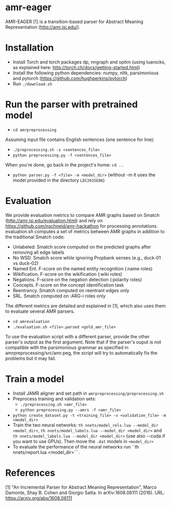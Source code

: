 # amr-eager

AMR-EAGER [1] is a transition-based parser for Abstract Meaning Representation (http://amr.isi.edu/).

# Installation

- Install Torch and torch packages dp, nngraph and optim (using luarocks, as explained here: http://torch.ch/docs/getting-started.html)
- Install the following python dependencies: numpy, nltk, parsimonious and pytorch (https://github.com/hughperkins/pytorch)
- Run ```./download.sh```

# Run the parser with pretrained model

- ```cd amrpreprocessing```

Assuming input file contains English sentences (one sentence for line):
- ```./preprocessing.sh -s <sentences_file>```
- ```python preprocessing.py -f <sentences_file>```

When you're done, go back in the project's home: ```cd ..```

- ```python parser.py -f <file> -m <model_dir>``` (without -m it uses the model provided in the directory ```LDC2015E86```)

# Evaluation

We provide evaluation metrics to compare AMR graphs based on Smatch (http://amr.isi.edu/evaluation.html) and rely on https://github.com/nschneid/amr-hackathon for processing annotations.
evaluation.sh computes a set of metrics between AMR graphs in addition to the traditional Smatch code:

* Unlabeled: Smatch score computed on the predicted graphs after removing all edge labels
* No WSD. Smatch score while ignoring Propbank senses (e.g., duck-01 vs duck-02)
* Named Ent. F-score on the named entity recognition (:name roles)
* Wikification. F-score on the wikification (:wiki roles)
* Negations. F-score on the negation detection (:polarity roles)
* Concepts. F-score on the concept identification task
* Reentrancy. Smatch computed on reentrant edges only
* SRL. Smatch computed on :ARG-i roles only

The different metrics are detailed and explained in [1], which also uses them to evaluate several AMR parsers.

- ```cd amrevaluation```
- ```./evaluation.sh <file>.parsed <gold_amr_file>```

To use the evaluation script with a different parser, provide the other parser's output as the first argument. Note that if the parser's ouput is not compatible with the parsimonious grammar as specified in amrpreprocessing/src/amr.peg, the script will try to automatically fix the problems but it may fail.

# Train a model
- Install JAMR aligner and set path in ```amrpreprocessing/preprocessing.sh```
- Preprocess training and validation sets:
  - ```./preprocessing.sh <amr_file>```
  - ```python preprocessing.py --amrs -f <amr_file>```
- ```python create_dataset.py -t <training_file> -v <validation_file> -m <model_dir>```
- Train the two neural networks: ```th nnets/model_rels.lua --model_dir <model_dir>```, ```th nnets/model_labels.lua --model_dir <model_dir>``` and ```th nnets/model_labels.lua --model_dir <model_dir>``` (use also --cuda if you want to use GPUs). Then move the ```.dat``` models in ```<model_dir>```
- To evaluate the performance of the neural networks run ``th nnets/report.lua <model_dir>```. 

# References

[1] "An Incremental Parser for Abstract Meaning Representation", Marco Damonte, Shay B. Cohen and Giorgio Satta. In arXiv:1608.06111 (2016). URL: https://arxiv.org/abs/1608.06111
